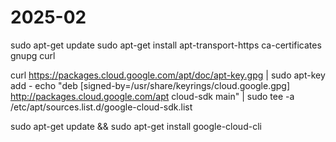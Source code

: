 # 2025-02

sudo apt-get update
sudo apt-get install apt-transport-https ca-certificates gnupg curl

curl https://packages.cloud.google.com/apt/doc/apt-key.gpg | sudo apt-key add -
echo "deb [signed-by=/usr/share/keyrings/cloud.google.gpg] http://packages.cloud.google.com/apt cloud-sdk main" | sudo tee -a /etc/apt/sources.list.d/google-cloud-sdk.list

sudo apt-get update && sudo apt-get install google-cloud-cli
